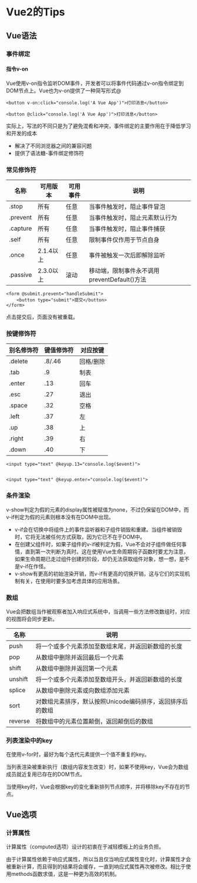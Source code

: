 # Vue2的Tips

## Vue语法

### 事件绑定

#### 指令v-on

Vue使用v-on指令监听DOM事件，开发者可以将事件代码通过v-on指令绑定到DOM节点上。Vue也为v-on提供了一种简写形式@
```
<button v-on:click="console.log('A Vue App')">打印消息</button> 

<button @click="console.log('A Vue App')">打印消息</button> 
```

实际上，写法的不同只是为了避免混肴和冲突，事件绑定的主要作用在于降低学习和开发的成本
- 解决了不同浏览器之间的兼容问题
- 提供了语法糖-事件绑定修饰符

### 常见修饰符

|名称|可用版本|可用事件|说明|
|--|--|--|--|
|.stop|所有|任意|当事件触发时，阻止事件冒泡|
|.prevent|所有|任意|当事件触发时，阻止元素默认行为|
|.capture|所有|任意|当事件触发时，阻止事件捕获|
|.self|所有|任意|限制事件仅作用于节点自身|
|.once|2.1.4以上|任意|事件被触发一次后即解除监听|
|.passive|2.3.0以上|滚动|移动端，限制事件永不调用preventDefault()方法|


```
<form @submit.prevent="handleSubmit">
    <button type="submit">提交</button>
</form>
```
点击提交后，页面没有被重载。

### 按键修饰符

|别名修饰符|键值修饰符|对应按键|
|--|--|--|
|.delete|.8/.46|回格/删除|
|.tab|.9|制表|
|.enter|.13|回车|
|.esc|.27|退出|
|.space|.32|空格|
|.left|.37|左|
|.up|.38|上|
|.right|.39|右|
|.down|.40|下|

```
<input type="text" @keyup.13="console.log($event)">


<input type="text" @keyup.enter="console.log($event)">
```

### 条件渲染

v-show判定为假的元素的display属性被赋值为none，不过仍保留在DOM中，而v-if判定为假的元素则根本没有在DOM中出现。

- v-if会在切换中将组件上的事件监听器和子组件销毁和重建。当组件被销毁时，它将无法被任何方式获取，因为它已不在于DOM中。
- 在创建父组件时，如果子组件的v-if被判定为假，Vue不会对子组件做任何事情，直到第一次判断为真时。这在使用Vue生命周期钩子函数时要尤为注意，如果生命周期已走过组件创建的阶段，却仍无法获取组件对象，想一想，是不是v-if在作怪。
- v-show有更高的初始渲染开销，而v-if有更高的切换开销，这与它们的实现机制有关，在使用时要多加考虑具体的应用场景。

### 数组

Vue会把数组当作被观察者加入响应式系统中，当调用一些方法修改数组时，对应的视图将会同步更新。

|名称|说明|
|--|--|
|push|将一个或多个元素添加至数组末尾，并返回新数组的长度|
|pop|从数组中删除并返回最后一个元素|
|shift|从数组中删除并返回第一个元素|
|unshift|将一个或多个元素添加至数组开头，并返回新数组的长度|
|splice|从数组中删除元素或向数组添加元素|
|sort|对数组元素排序，默认按照Unicode编码排序，返回排序后的数组|
|reverse|将数组中的元素位置颠倒，返回颠倒后的数组|

### 列表渲染中的key

在使用v-for时，最好为每个迭代元素提供一个值不重复的key。

当列表渲染被重新执行（数组内容发生改变）时，如果不使用key，Vue会为数组成员就近复用已存在的DOM节点。

当使用key时，Vue会根据key的变化重新排列节点顺序，并将移除key不存在的节点。


## Vue选项

### 计算属性

计算属性（computed选项）设计的初衷在于减轻模板上的业务负担。

由于计算属性依赖于响应式属性，所以当且仅当响应式属性变化时，计算属性才会被重新计算，而且得到的结果将会缓存，一直到响应式属性再次被修改。相比于使用methods函数求值，这是一种更为高效的机制。







